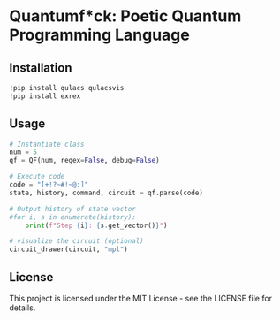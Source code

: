 # Quantumf*ck: Poetic Quantum Programming Language

## Installation

```bash
!pip install qulacs qulacsvis
!pip install exrex
```

## Usage

```python
# Instantiate class
num = 5
qf = QF(num, regex=False, debug=False)

# Execute code
code = "[+!?~#!~@:]"
state, history, command, circuit = qf.parse(code)

# Output history of state vector
#for i, s in enumerate(history):
    print(f"Step {i}: {s.get_vector()}")

# visualize the circuit (optional)
circuit_drawer(circuit, "mpl")
```

## License

This project is licensed under the MIT License - see the LICENSE file for details.
